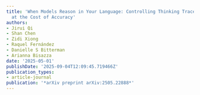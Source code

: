 ```yaml
---
title: 'When Models Reason in Your Language: Controlling Thinking Trace Language Comes
  at the Cost of Accuracy'
authors:
- Jirui Qi
- Shan Chen
- Zidi Xiong
- Raquel Fernández
- Danielle S Bitterman
- Arianna Bisazza
date: '2025-05-01'
publishDate: '2025-09-04T12:09:45.719466Z'
publication_types:
- article-journal
publication: '*arXiv preprint arXiv:2505.22888*'
---
```

